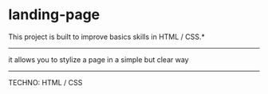 # landing-page

This project is built to improve basics skills in HTML / CSS.*
*********************************************************
it allows you to stylize a page in a simple but clear way
*********************************************************
TECHNO: HTML / CSS
